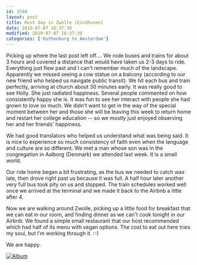 ```yaml
---
id: 1548
layout: post
title: Rest day in Zwolle (Eindhoven)
date: 2019-07-07 16:37:30
modified: 2019-07-07 16:37:30
categories: ['Gothenburg to Amsterdam']
---
```


Picking up where the last post left off.... We rode buses and trains for about 3 hours and covered a distance that would have taken us 2-3 days to ride. Everything just flew past and I can't remember much of the landscape. Apparently we missed seeing a cow statue on a balcony (according to our new friend who helped us navigate public transit). We hit each bus and train perfectly, arriving at church about 30 minutes early. It was really good to see Holly. She just radiated happiness. Several people commented on how consistently happy she is. It was fun to see her interact with people she had grown to love so much. We didn't want to get in the way of the special moment between her and those she will be leaving this week to return home and restart her college education -- so we mostly just enjoyed observing her and her friends' happiness.

We had good translators who helped us understand what was being said. It is nice to experience so much consistency of faith even when the language and culture are so different. We met a man whose son was in the congregation in Aalborg (Denmark) we attended last week. It is a small world.

Our ride home began a bit frustrating, as the bus we needed to catch was late, then drove right past us because it was full. A half hour later another very full bus took pity on us and stopped. The train schedules worked well once we arrived at the terminal and we made it back to the Airbnb a little after 4.

Now we are walking around Zwolle, picking up a little food for breakfast that we can eat in our room, and finding dinner as we can't cook tonight in our Airbnb. We found a simple small restaurant that our host recommended which had half of its menu with vegan options. The cost to eat out here tries my soul, but I'm working through it. :-)

We are happy.

[![Album](https://lh3.googleusercontent.com/y2QOCTbxBrt6faUqwnzujkR4x9_uKoWbWjhx6SSWu9FCXOslh7j4rbQ4NDgZi0Kl5UHPrrznHOZcw1oOOYSn8J4Gaw2nu8ea1iqcPSykNP4a0zMouYJdHeOho51vAbWmCnQf-49Opw0 "3 new photos added to shared album")](https://photos.app.goo.gl/i5kx3cyMdjwfAEcXA)
